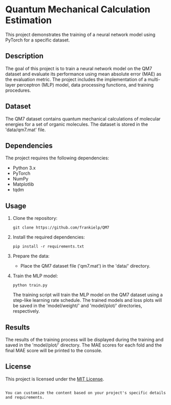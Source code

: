 # Quantum Mechanical Calculation Estimation

This project demonstrates the training of a neural network model using PyTorch for a specific dataset.

## Description

The goal of this project is to train a neural network model on the QM7 dataset and evaluate its performance using mean absolute error (MAE) as the evaluation metric. The project includes the implementation of a multi-layer perceptron (MLP) model, data processing functions, and training procedures.

## Dataset

The QM7 dataset contains quantum mechanical calculations of molecular energies for a set of organic molecules. The dataset is stored in the 'data/qm7.mat' file.

## Dependencies

The project requires the following dependencies:

- Python 3.x
- PyTorch
- NumPy
- Matplotlib
- tqdm

## Usage

1. Clone the repository:

   ```
   git clone https://github.com/frankielp/QM7
   ```

2. Install the required dependencies:

   ```
   pip install -r requirements.txt
   ```

3. Prepare the data:

   - Place the QM7 dataset file ('qm7.mat') in the 'data/' directory.

4. Train the MLP model:

   ```
   python train.py
   ```

   The training script will train the MLP model on the QM7 dataset using a step-like learning rate schedule. The trained models and loss plots will be saved in the 'model/weight/' and 'model/plot/' directories, respectively.

## Results

The results of the training process will be displayed during the training and saved in the 'model/plot/' directory. The MAE scores for each fold and the final MAE score will be printed to the console.

## License

This project is licensed under the [MIT License](LICENSE).

```

You can customize the content based on your project's specific details and requirements.
